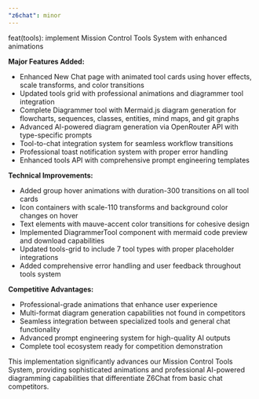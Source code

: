 ```yaml
---
"z6chat": minor
---
```


feat(tools): implement Mission Control Tools System with enhanced animations

**Major Features Added:**
- Enhanced New Chat page with animated tool cards using hover effects, scale transforms, and color transitions  
- Updated tools grid with professional animations and diagrammer tool integration
- Complete Diagrammer tool with Mermaid.js diagram generation for flowcharts, sequences, classes, entities, mind maps, and git graphs
- Advanced AI-powered diagram generation via OpenRouter API with type-specific prompts
- Tool-to-chat integration system for seamless workflow transitions
- Professional toast notification system with proper error handling
- Enhanced tools API with comprehensive prompt engineering templates

**Technical Improvements:**
- Added group hover animations with duration-300 transitions on all tool cards
- Icon containers with scale-110 transforms and background color changes on hover  
- Text elements with mauve-accent color transitions for cohesive design
- Implemented DiagrammerTool component with mermaid code preview and download capabilities
- Updated tools-grid to include 7 tool types with proper placeholder integrations
- Added comprehensive error handling and user feedback throughout tools system

**Competitive Advantages:**
- Professional-grade animations that enhance user experience
- Multi-format diagram generation capabilities not found in competitors
- Seamless integration between specialized tools and general chat functionality
- Advanced prompt engineering system for high-quality AI outputs
- Complete tool ecosystem ready for competition demonstration

This implementation significantly advances our Mission Control Tools System, providing sophisticated animations and professional AI-powered diagramming capabilities that differentiate Z6Chat from basic chat competitors.